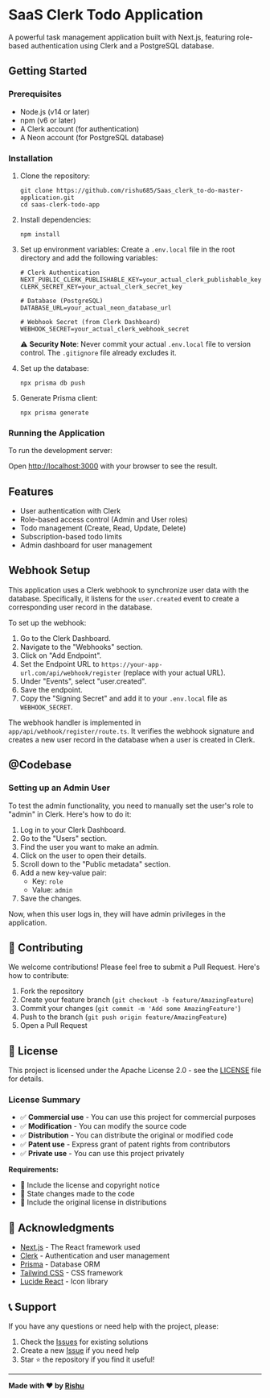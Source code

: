 # SaaS Clerk Todo Application

A powerful task management application built with Next.js, featuring role-based authentication using Clerk and a PostgreSQL database.

## Getting Started

### Prerequisites

- Node.js (v14 or later)
- npm (v6 or later)
- A Clerk account (for authentication)
- A Neon account (for PostgreSQL database)

### Installation

1. Clone the repository:

   ```
   git clone https://github.com/rishu685/Saas_clerk_to-do-master-application.git
   cd saas-clerk-todo-app
   ```

2. Install dependencies:

   ```
   npm install
   ```

3. Set up environment variables:
   Create a `.env.local` file in the root directory and add the following variables:

   ```env
   # Clerk Authentication
   NEXT_PUBLIC_CLERK_PUBLISHABLE_KEY=your_actual_clerk_publishable_key
   CLERK_SECRET_KEY=your_actual_clerk_secret_key

   # Database (PostgreSQL)
   DATABASE_URL=your_actual_neon_database_url

   # Webhook Secret (from Clerk Dashboard)
   WEBHOOK_SECRET=your_actual_clerk_webhook_secret
   ```

   ⚠️ **Security Note**: Never commit your actual `.env.local` file to version control. The `.gitignore` file already excludes it.

4. Set up the database:

   ```
   npx prisma db push
   ```

5. Generate Prisma client:
   ```
   npx prisma generate
   ```

### Running the Application

To run the development server:

Open [http://localhost:3000](http://localhost:3000) with your browser to see the result.

## Features

- User authentication with Clerk
- Role-based access control (Admin and User roles)
- Todo management (Create, Read, Update, Delete)
- Subscription-based todo limits
- Admin dashboard for user management

## Webhook Setup

This application uses a Clerk webhook to synchronize user data with the database. Specifically, it listens for the `user.created` event to create a corresponding user record in the database.

To set up the webhook:

1. Go to the Clerk Dashboard.
2. Navigate to the "Webhooks" section.
3. Click on "Add Endpoint".
4. Set the Endpoint URL to `https://your-app-url.com/api/webhook/register` (replace with your actual URL).
5. Under "Events", select "user.created".
6. Save the endpoint.
7. Copy the "Signing Secret" and add it to your `.env.local` file as `WEBHOOK_SECRET`.

The webhook handler is implemented in `app/api/webhook/register/route.ts`. It verifies the webhook signature and creates a new user record in the database when a user is created in Clerk.

## @Codebase

### Setting up an Admin User

To test the admin functionality, you need to manually set the user's role to "admin" in Clerk. Here's how to do it:

1. Log in to your Clerk Dashboard.
2. Go to the "Users" section.
3. Find the user you want to make an admin.
4. Click on the user to open their details.
5. Scroll down to the "Public metadata" section.
6. Add a new key-value pair:
   - Key: `role`
   - Value: `admin`
7. Save the changes.

Now, when this user logs in, they will have admin privileges in the application.

## 🤝 Contributing

We welcome contributions! Please feel free to submit a Pull Request. Here's how to contribute:

1. Fork the repository
2. Create your feature branch (`git checkout -b feature/AmazingFeature`)
3. Commit your changes (`git commit -m 'Add some AmazingFeature'`)
4. Push to the branch (`git push origin feature/AmazingFeature`)
5. Open a Pull Request

## 📝 License

This project is licensed under the Apache License 2.0 - see the [LICENSE](LICENSE) file for details.

### License Summary

- ✅ **Commercial use** - You can use this project for commercial purposes
- ✅ **Modification** - You can modify the source code
- ✅ **Distribution** - You can distribute the original or modified code
- ✅ **Patent use** - Express grant of patent rights from contributors
- ✅ **Private use** - You can use this project privately

**Requirements:**
- 📄 Include the license and copyright notice
- 📝 State changes made to the code
- 🔗 Include the original license in distributions

## 🙏 Acknowledgments

- [Next.js](https://nextjs.org/) - The React framework used
- [Clerk](https://clerk.dev/) - Authentication and user management
- [Prisma](https://prisma.io/) - Database ORM
- [Tailwind CSS](https://tailwindcss.com/) - CSS framework
- [Lucide React](https://lucide.dev/) - Icon library

## 📞 Support

If you have any questions or need help with the project, please:

1. Check the [Issues](https://github.com/rishu685/Saas_clerk_to-do-master-application/issues) for existing solutions
2. Create a new [Issue](https://github.com/rishu685/Saas_clerk_to-do-master-application/issues/new) if you need help
3. Star ⭐ the repository if you find it useful!

---

**Made with ❤️ by [Rishu](https://github.com/rishu685)**
